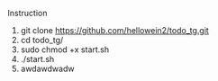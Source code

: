 Instruction

1. git clone https://github.com/hellowein2/todo_tg.git
2. cd todo_tg/
3. sudo chmod +x start.sh
4. ./start.sh
5. awdawdwadw